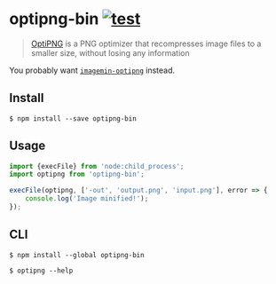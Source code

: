 # optipng-bin [![test](https://github.com/imagemin/optipng-bin/actions/workflows/test.yml/badge.svg)](https://github.com/imagemin/optipng-bin/actions/workflows/test.yml)

> [OptiPNG](http://optipng.sourceforge.net) is a PNG optimizer that recompresses image files to a smaller size, without losing any information

You probably want [`imagemin-optipng`](https://github.com/imagemin/imagemin-optipng) instead.


## Install

```
$ npm install --save optipng-bin
```


## Usage

```js
import {execFile} from 'node:child_process';
import optipng from 'optipng-bin';

execFile(optipng, ['-out', 'output.png', 'input.png'], error => {
	console.log('Image minified!');
});
```


## CLI

```
$ npm install --global optipng-bin
```

```
$ optipng --help
```
